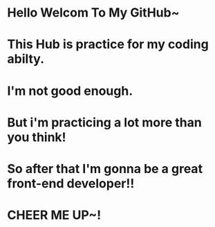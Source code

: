 # Hello Welcom To My GitHub~
# This Hub is practice for my coding abilty.
# I'm not good enough.
# But i'm practicing a lot more than you think!
# So after that I'm gonna be a great front-end developer!!
# CHEER ME UP~!
